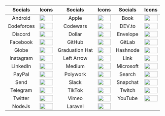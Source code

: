 |  Socials   | Icons                                                                                                                                                         |                                                                                Socials                                                                                | Icons                                                                                                                                    |  Socials  | Icons                                                                                                                                    |
| :--------: | ------------------------------------------------------------------------------------------------------------------------------------------------------------- | :-------------------------------------------------------------------------------------------------------------------------------------------------------------------: | ---------------------------------------------------------------------------------------------------------------------------------------- | :-------: | ---------------------------------------------------------------------------------------------------------------------------------------- |
|  Android   | <img src="https://user-images.githubusercontent.com/65664185/138502465-89cfadf2-6b54-4f3d-ac44-ceacdd4824ba.png" width=100% height=30%>                       |                                                                                 Apple                                                                                 | <img src="https://user-images.githubusercontent.com/65664185/138502540-8e9b80bf-deae-4566-a41a-c63623e83c21.png" width=100% height=30%>  |   Book    | <img src="https://user-images.githubusercontent.com/76985777/145391108-f8c08f8e-679f-45a3-ad58-83ef60aa28fe.png" width=100% height=30%>  |
| Codeforces | <img src="https://user-images.githubusercontent.com/91655303/148160942-870fdbb4-a57c-4861-afaa-241835390645.png" width=100% height=30%>                       |                                                                               Codewars                                                                                | <img src="https://user-images.githubusercontent.com/76241195/147094572-962f911f-9ebd-4615-b72f-ff076f4033e8.png"  width=100% height=30%> |  DEV.to   | <img src="https://user-images.githubusercontent.com/76241195/147094431-b194a188-0a63-4ce3-89c9-1d7578405318.png" width=100% height=30%>  |
|  Discord   | <img src="https://user-images.githubusercontent.com/65664185/138502295-d82d98cf-2b42-4926-ab68-e45b2cfe8605.png" width=100% height=30%>                       |                                                                                Dollar                                                                                 | <img src="https://user-images.githubusercontent.com/76985777/145393429-c03c5c3e-0416-4d28-be21-8a01a0c3dff5.png" width=100% height=30%>  | Envelope  | <img src="https://user-images.githubusercontent.com/65664185/138503382-fc1db10b-0ddc-435a-8fe0-7ba4b91f1bd3.png" width=100% height=30%>  |
|  Facebook  | <img src="https://user-images.githubusercontent.com/65664185/138502603-e5db457f-576a-478b-8f58-391135cfff74.png" width=100% height=30%>                       |                                                                                GitHub                                                                                 | <img src="https://user-images.githubusercontent.com/65664185/138502964-488bfe15-d6c4-4f0c-8221-9ef0d50bfb92.png" width=100% height=30%>  |  GitLab   | <img src="https://user-images.githubusercontent.com/54111299/152669798-e65fd784-7957-4e10-b432-5db54dcd8ec8.png" width=100% height=30%>  |
|   Globe    | <img src="https://user-images.githubusercontent.com/32780232/143367620-5fe98cfa-7a18-4db7-95e4-0cd496acce7b.png" width=100% height=30%>                       |                                                                            Graduation Hat                                                                             | <img src="https://user-images.githubusercontent.com/76241195/147094631-50f94887-db14-4b6a-ab41-938e41be00e4.png" width=100% height=30%>  | Hashnode  | <img src="https://user-images.githubusercontent.com/76241195/147095015-e009e115-c7d6-4bc9-b330-66b29629a2dc.png"  width=100% height=30%> |
| Instagram  | <img src="https://user-images.githubusercontent.com/76241195/147094225-202bb79d-5e06-4169-a0aa-712646f1159a.png" width=100% height=30%>                       |                                                                              Left Arrow                                                                               | <img src="https://user-images.githubusercontent.com/76241195/147102920-8bf2b8c2-ad45-456e-9e5b-fe748f41214b.png" width=100% height=30%>  |   Link    | <img src="https://user-images.githubusercontent.com/65664185/138502383-35db30af-8f5a-4037-9dfb-125cdf6374fe.png" width=100% height=30%>  |
|  LinkedIn  | <img src="https://user-images.githubusercontent.com/76241195/147094289-252d533d-aeae-493c-a21a-21538162cea6.png" width=100% height=30%>                       |                                                                                Medium                                                                                 | <img src="https://user-images.githubusercontent.com/96095830/149390066-b230f63b-3af9-4bc6-9e57-ff1b0b7298fa.png" width=100% height=30%>  | Microsoft | <img src="https://user-images.githubusercontent.com/65664185/138503027-7395af2c-e6c5-45ac-96ac-3af3d252df3b.png" width=100% height=30%>  |
|   PayPal   | <img src="https://user-images.githubusercontent.com/65664185/138503083-7dc6ab6f-9c0e-40ca-b2b7-d5377f6b2981.png" width=100% height=30%>                       |                                                                               Polywork                                                                                | <img src="https://user-images.githubusercontent.com/97835800/150699213-6b6d1a56-dcfd-41c8-9ff4-eb02c57dbecf.png" width=100% height=30%>  |  Search   | <img src="https://user-images.githubusercontent.com/76241195/147102645-0d50ba65-5f21-4245-9275-6c3aec7d193c.png" width=100% height=30%>  |
|    Send    | <img src="https://user-images.githubusercontent.com/76241195/147096133-20e75d9a-0f96-4881-a165-5e7edf1bfe96.png"  width=100% height=30%>                      |                                                                                 Slack                                                                                 | <img src="https://user-images.githubusercontent.com/65664185/138503148-791f88ac-01ac-4d11-9a63-1ffaaf649b21.png" width=100% height=30%>  | Snapchat  | <img src="https://user-images.githubusercontent.com/91655303/148160774-755adc38-e089-4a20-910f-292b890e2c63.png" width=100% height=30%>  |
|  Telegram  | <img src="https://user-images.githubusercontent.com/65664185/138503468-8f27e3a9-d9ad-4348-85a4-d2c1761cd81f.png" width=100% height=30%>                       |                                                                                TikTok                                                                                 | <img src="https://user-images.githubusercontent.com/76241195/147094674-a0b67f90-c62e-4162-93b5-dd313611ff28.png" width=100% height=30%>  |  Twitch   | <img src="https://user-images.githubusercontent.com/76241195/147094354-12d3b38d-bb87-4c52-a3b7-4d934498da31.png" width=100% height=30%>  |
|  Twitter   | <img src="https://user-images.githubusercontent.com/65664185/138503209-1ce0ebbc-5590-4940-8cd0-2dadacbf09ed.png" width=100% height=30%>                       |                                                                                 Vimeo                                                                                 | <img src="https://user-images.githubusercontent.com/65664185/138503257-6af44a9c-c81a-4657-b182-6a991157810f.png" width=100% height=30%>  |  YouTube  | <img src="https://user-images.githubusercontent.com/65664185/138503305-ff60cf54-6b0b-4e18-9446-b4f6869b9511.png" width=100% height=30%>  |
|   NodeJs   | <img src="https://raw.githubusercontent.com/FortAwesome/Font-Awesome/2360bd54ca4abe8e013d424e6679a397e9b717c8/svgs/brands/node-js.svg" width=100% height=30%> | Laravel | <img src="https://raw.githubusercontent.com/FortAwesome/Font-Awesome/2360bd54ca4abe8e013d424e6679a397e9b717c8/svgs/brands/laravel.svg" width=100% height=30%> |
